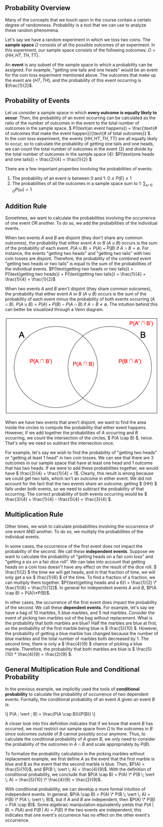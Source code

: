 
## Probability Overview

Many of the concepts that we touch upon in the course contain a certain degree of randomness. Probability is a tool that we can use to analyze these random phenomena.

Let's say we have a random experiment in which we toss two coins. The **sample space** $\Omega$ consists of all the possible outcomes of an experiment. In this experiment, our sample space consists of the following outcomes: $\Omega = \{HH, HT, TH, TT\}$.

An **event** is any subset of the sample space to which a probability can be assigned. For example, "getting one tails and one heads" would be an event for the coin toss experiment mentioned above. The outcomes that make up the event are $\{HT, TH\}$, and the probability of this event occurring is $\frac{1}{2}$.

## Probability of Events

Let us consider a sample space in which **every outcome is equally likely to occur**. Then, the probability of an event occurring can be calculated as the ratio of the number of outcomes in the event to the total number of outcomes in the sample space. $ P(\text{an event happens}) = \frac{\text{# of outcomes that make the event happen}}{\text{# of total outcomes}} $.    
In the coin toss experiment, the events $\{HH, HT, TH, TT\}$ are all equally likely to occur, so to calculate the probability of getting one tails and one heads, we can count the total number of outcomes in the event (2) and divide by the total number of outcomes in the sample space (4): $P(\text{one heads and one tails}) = \frac{2}{4} = \frac{1}{2} $

There are a few important properties involving the probabilities of events:

1. The probability of an event is between 0 and 1: $0 \leq P(E) \leq 1$
2. The probabilities of all the outcomes in a sample space sum to 1: $\sum_{\omega \in \Omega} P(\omega) = 1$

## Addition Rule
Sometimes, we want to calculate the probabilities involving the occurrence of one event OR another. To do so, we add the probabilities of the individual events.

When two events $A$ and $B$ are disjoint (they don't share any common outcomes), the probability that either event $A$ or $B$ ($A \cup B$) occurs is the sum of the probability of each event. $P(A \cup B) = P(A) + P(B) \text{ if } A \cap B = \emptyset$. For instance, the events "getting two heads" and "getting two tails" with two coin tosses are disjoint. Therefore, the probability of the combined event "getting two heads or two tails" is equal to the sum of the probabilities of the individual events. $P(\text{getting two heads or two tails}) = P(\text{getting two heads}) + P(\text{getting two tails}) = \frac{1}{4} + \frac{1}{4} = \frac{1}{2}$

When two events $A$ and $B$ aren't disjoint (they share common outcomes), the probability that either event $A$ or $B$ ($A \cup B$) occurs is the sum of the probability of each event minus the probability of both events occurring ($A \cap B$). $P(A \cup B) = P(A) + P(B) - P(A \cap B) \text{ if } A \cap B \neq \emptyset$. The intuition behind this can better be visualized through a Venn diagram.

![probability_intro_venn](../assets/probability_intro_venn.png)

When we have two events that aren't disjoint, we want to find the area inside the circles to compute the probability that either event happens. However, if we add together the probabilities of $A$ occurring and $B$ occurring, we count the intersection of the circles, $ P(A \cap B) $, twice. That's why we need so subtract the intersection once.

For example, let's say we wish to find the probability of "getting two heads" or "getting at least 1 head" in two coin tosses. We can see that there are 3 outcomes in our sample space that have at least one head and 1 outcome that has two heads. If we were to add these probabilities together, we would have $ \frac{3}{4} + \frac{1}{4} = 1$. Clearly, this result is wrong because we could get two tails, which isn't an outcome in either event. We did not account for the fact that the two events share an outcome; getting $ \{HH\} $ falls under both events, so we need to subtract the probability of that occurring. The correct probability of both events occurring would be $ \frac{3}{4} + \frac{1}{4} - \frac{1}{4} = \frac{3}{4} $.

## Multiplication Rule

Other times, we wish to calculate probabilities involving the occurrence of one event AND another. To do so, we multiply the probabilities of the individual events.

In some cases, the occurrence of the first event does not impact the probability of the second. We call these **independent events**. Suppose we want to calculate the probability of "getting heads on a fair coin toss" and "getting a six on a fair dice roll". We can take into account that getting heads on a coin toss doesn't have any effect on the result of the dice roll. $ \frac{1}{2} $ the time we will get heads, and in that fraction of time, we will only get a six $ \frac{1}{6} $ of the time. To find a fraction of a fraction, we can multiply them together. $P(\text{getting heads and a 6}) = \frac{1}{2} \* \frac{1}{6} = \frac{1}{12}$. In general for independent events $A$ and $B$, $P(A \cap B) = P(A)\*P(B)$.

In other cases, the occurrence of the first event does impact the probability of the second. We call these **dependent events**. For example, let's say we have a bag of 10 marbles, 5 blue marbles, and 5 red marbles. Consider the event of picking two marbles out of the bag without replacement. What is the probability that both marbles are blue? Half the marbles are blue at first, so the probability of the first marble being blue is $ \frac{5}{10} $. However, the probability of getting a blue marble has changed because the number of blue marbles and the total number of marbles both decreased by 1. The second time, there is only a $ \frac{4}{9} $ chance of picking a blue marble. Therefore, the probability that both marbles are blue is $ \frac{5}{10} * \frac{4}{9} = \frac{2}{9} $.

## General Multiplication Rule and Conditional Probability
In the previous example, we implicitly used the tools of **conditional probability** to calculate the probability of occurrence of two dependent events. Formally, the conditional probability of an event $A$ given an event $B$ is:

\\[ P(A \; \vert \; B) = \frac{P(A \cap B)}{P(B)} \\]

A closer look into this definition indicates that if we know that event $B$ has occurred, we must restrict our sample space from $\Omega$ to the outcomes in $B$ since outcomes outside of $B$ cannot possibly occur anymore. Thus, to calculate the conditional probability of $A$ given $B$, we only need to consider the probability of the outcomes in $A \cap B$ and scale appropriately by $P(B)$.

To formalize the probability calculation in the picking marbles without replacement example, we first define $A$ as the event that the first marble is blue and $B$ as the event that the second marble is blue. Then, $P(A) = \frac{5}{10}$, and $P(B \; \vert \; A) = \frac{4}{9}$. With the definition of conditional probability, we conclude that $P(A \cap B) = P(A) \* P(B \; \vert \; A) = \frac{5}{10} \* \frac{4}{9} = \frac{2}{9}$.

With conditional probability, we can develop a more formal intuition of independent events. In general, $P(A \cap B) = P(A) \* P(B \; \vert \; A) = P(B) \* P(A \; \vert \; B)$, but if $A$ and $B$ are independent, then $P(A) \* P(B) = P(A \cap B)$. Some algebraic manipulation equivalently yields that $P(A \; \vert \; B) = P(A)$ and $P(B \; \vert \; A) = P(B)$ if the two events are independent; this indicates that one event's occurrence has no effect on the other event's occurrence.
